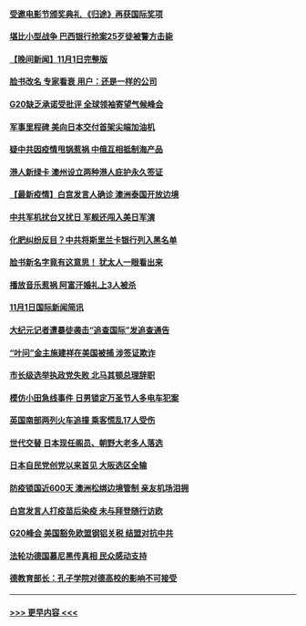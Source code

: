 #### [受邀电影节颁奖典礼 《归途》再获国际奖项](../pages/prog202/a103257591.md?t=11021401) 
#### [堪比小型战争 巴西银行抢案25歹徒被警方击毙](../pages/prog202/a103257879.md?t=11021401) 
#### [【晚间新闻】11月1日完整版](../pages/prog202/a103258075.md?t=11021401) 
#### [脸书改名 专家看衰 用户：还是一样的公司](../pages/prog202/a103257953.md?t=11021401) 
#### [G20缺乏承诺受批评 全球领袖寄望气候峰会](../pages/prog202/a103257951.md?t=11021401) 
#### [军事里程碑 美向日本交付首架尖端加油机](../pages/prog202/a103257905.md?t=11021401) 
#### [疑中共因疫情甩锅惹祸 中俄互相抵制海产品](../pages/prog202/a103257877.md?t=11021401) 
#### [港人新绿卡 澳州设立两种港人庇护永久签证](../pages/prog202/a103257882.md?t=11021401) 
#### [【最新疫情】白宫发言人确诊 澳洲泰国开放边境](../pages/prog202/a103257695.md?t=11021401) 
#### [中共军机扰台又扰日 军舰还闯入美日军演](../pages/prog202/a103257653.md?t=11021401) 
#### [化肥纠纷反目？中共将斯里兰卡银行列入黑名单](../pages/prog202/a103257538.md?t=11021401) 
#### [脸书新名字竟有这意思！ 犹太人一眼看出来](../pages/prog202/a103257534.md?t=11021401) 
#### [播放音乐惹祸 阿富汗婚礼上3人被杀](../pages/prog202/a103257529.md?t=11021401) 
#### [11月1日国际新闻简讯](../pages/prog202/a103257460.md?t=11021401) 
#### [大纪元记者遭暴徒袭击“追查国际”发追查通告](../pages/prog202/a103257455.md?t=11021401) 
#### [“叶问”金主施建祥在美国被捕 涉签证欺诈](../pages/prog202/a103257450.md?t=11021401) 
#### [市长级选举执政党失败 北马其顿总理辞职](../pages/prog202/a103257330.md?t=11021401) 
#### [模仿小田急线事件 日男锁定万圣节人多电车犯案](../pages/prog202/a103257324.md?t=11021401) 
#### [英国南部两列火车追撞 乘客慌乱17人受伤](../pages/prog202/a103257287.md?t=11021401) 
#### [世代交替 日本现任阁员、朝野大老多人落选](../pages/prog202/a103257283.md?t=11021401) 
#### [日本自民党创党以来首见 大阪选区全输](../pages/prog202/a103257251.md?t=11021401) 
#### [防疫锁国近600天 澳洲松绑边境管制 亲友机场泪拥](../pages/prog202/a103257227.md?t=11021401) 
#### [白宫发言人打疫苗后染疫 未与拜登随行访欧](../pages/prog202/a103257161.md?t=11021401) 
#### [G20峰会 美国豁免欧盟钢铝关税 结盟对抗中共](../pages/prog202/a103257118.md?t=11021401) 
#### [法轮功德国慕尼黑传真相 民众感动支持](../pages/prog202/a103257094.md?t=11021401) 
#### [德教育部长：孔子学院对德高校的影响不可接受](../pages/prog202/a103257085.md?t=11021401) 

----
#### [ >>> 更早内容 <<< ](../indexes/prog202-earlier.md)
